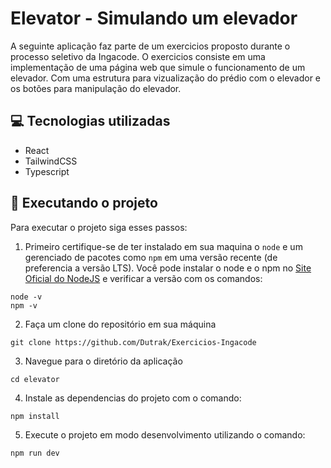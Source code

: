 # Elevator - Simulando um elevador
A seguinte aplicação faz parte de um exercicios proposto durante o processo seletivo da Ingacode. O exercicios consiste em uma implementação de uma página web que simule o funcionamento de um elevador. Com uma estrutura para vizualização do prédio com o elevador e os botões para manipulação do elevador.

## 💻 Tecnologias utilizadas

- React
- TailwindCSS
- Typescript

## 🚀 Executando o projeto

Para executar o projeto siga esses passos:

1. Primeiro certifique-se de ter instalado em sua maquina o `node` e um gerenciado de pacotes como `npm` em uma versão recente (de preferencia a versão LTS). Você pode instalar o node e o npm no [Site Oficial do NodeJS](https://nodejs.org/en/download/package-manager) e verificar a versão com os comandos:
```
node -v
npm -v
```

2. Faça um clone do repositório em sua máquina
```
git clone https://github.com/Dutrak/Exercicios-Ingacode
```

3. Navegue para o diretório da aplicação
```
cd elevator
```

4. Instale as dependencias do projeto com o comando:
```
npm install
```

5. Execute o projeto em modo desenvolvimento utilizando o comando:
```
npm run dev
```
